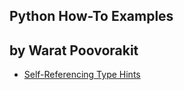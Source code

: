 ## Python How-To Examples
by Warat Poovorakit
-
* [Self-Referencing Type Hints](self-referencing-hints.md)